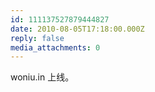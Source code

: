 ```yaml
---
id: 111137527879444827
date: 2010-08-05T17:18:00.000Z
reply: false
media_attachments: 0
---
```


woniu.in 上线。 ​​​​

